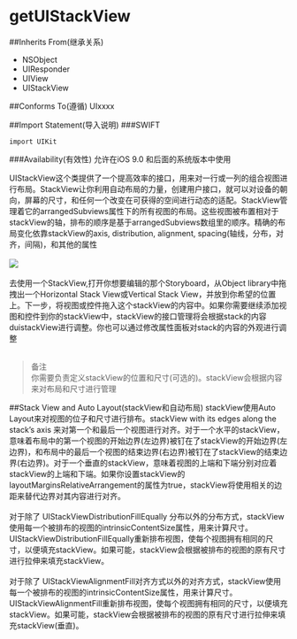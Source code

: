 # getUIStackView
##Inherits From(继承关系)
- NSObject
- UIResponder
- UIView
- UIStackView

##Conforms To(遵循)
UIxxxx

##Import Statement(导入说明)
###SWIFT
```
import UIKit
```
###Availability(有效性)
允许在iOS 9.0 和后面的系统版本中使用

UIStackView这个类提供了一个提高效率的接口，用来对一行或一列的组合视图进行布局。StackView让你利用自动布局的力量，创建用户接口，就可以对设备的朝向，屏幕的尺寸，和任何一个改变在可获得的空间进行动态的适配。StackView管理着它的arrangedSubviews属性下的所有视图的布局。这些视图被布置相对于stackView的轴，排布的顺序是基于arrangedSubviews数组里的顺序。精确的布局变化依靠stackView的axis, distribution, alignment, spacing(轴线，分布，对齐，间隔)，和其他的属性<br>
<br>
![](https://developer.apple.com/library/ios/documentation/UIKit/Reference/UIStackView_Class_Reference/Art/uistack_hero_2x.png)<br>
<br>
去使用一个StackView,打开你想要编辑的那个Storyboard，从Object library中拖拽出一个Horizontal Stack View或Vertical Stack View，并放到你希望的位置上。下一步，将视图或控件拖入这个stackView的内容中。如果你需要继续添加视图和控件到你的stackView中，stackView的接口管理将会根据stack的内容duistackView进行调整。你也可以通过修改属性面板对stack的内容的外观进行调整<br>
<br>
> 备注<br>
你需要负责定义stackView的位置和尺寸(可选的)。stackView会根据内容来对布局和尺寸进行管理

##Stack View and Auto Layout(stackView和自动布局)
stackView使用Auto Layout来对视图的位子和尺寸进行排布。stackView with its edges along the stack’s axis 来对第一个和最后一个视图进行对齐。对于一个水平的stackView，意味着布局中的第一个视图的开始边界(左边界)被钉在了stackView的开始边界(左边界)，和布局中的最后一个视图的结束边界(右边界)被钉在了stackView的结束边界(右边界)。对于一个垂直的stackView，意味着视图的上端和下端分别对应着stackView的上端和下端。如果你设置stackView的layoutMarginsRelativeArrangement的属性为true，stackView将使用相关的边距来替代边界对其内容进行对齐。<br>
<br>
对于除了 UIStackViewDistributionFillEqually 分布以外的分布方式，stackView使用每一个被排布的视图的intrinsicContentSize属性，用来计算尺寸。<br>
UIStackViewDistributionFillEqually重新排布视图，使每个视图拥有相同的尺寸，以便填充stackView。如果可能，stackView会根据被排布的视图的原有尺寸进行拉伸来填充stackView。<br>
<br>
对于除了 UIStackViewAlignmentFill对齐方式以外的对齐方式，stackView使用每一个被排布的视图的intrinsicContentSize属性，用来计算尺寸。<br>
UIStackViewAlignmentFill重新排布视图，使每个视图拥有相同的尺寸，以便填充stackView。如果可能，stackView会根据被排布的视图的原有尺寸进行拉伸来填充stackView(垂直)。<br>


